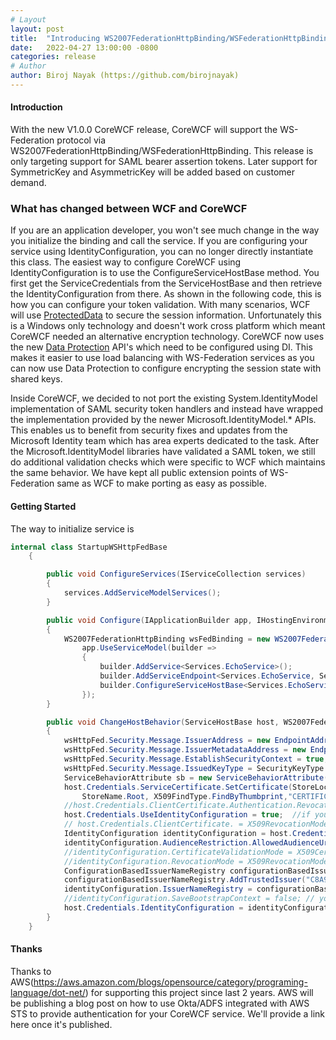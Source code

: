 ```yaml
---
# Layout
layout: post
title:  "Introducing WS2007FederationHttpBinding/WSFederationHttpBinding Support"
date:   2022-04-27 13:00:00 -0800
categories: release
# Author
author: Biroj Nayak (https://github.com/birojnayak)
---
```

#### Introduction
With the new V1.0.0 CoreWCF release, CoreWCF will support the WS-Federation protocol via WS2007FederationHttpBinding/WSFederationHttpBinding. This release is only targeting support for SAML bearer assertion tokens. Later support for SymmetricKey and AsymmetricKey will be added based on customer demand.

### What has changed between WCF and CoreWCF
If you are an application developer, you won't see much change in the way you initialize the binding and call the service. If you are configuring your service using IdentityConfiguration, you can no longer directly instantiate this class. The easiest way to configure CoreWCF using IdentityConfiguration is to use the ConfigureServiceHostBase method. You first get the ServiceCredentials from the ServiceHostBase and then retrieve the IdentityConfiguration from there. As shown in the following code, this is how you can configure your token validation. With many scenarios, WCF will use [ProtectedData](https://docs.microsoft.com/en-us/dotnet/api/system.security.cryptography.protecteddata?view=dotnet-plat-ext-6.0) to secure the session information. Unfortunately this is a Windows only technology and doesn't work cross platform which meant CoreWCF needed an alternative encryption technology. CoreWCF now uses the new [Data Protection](https://docs.microsoft.com/en-us/aspnet/core/security/data-protection/introduction?view=aspnetcore-6.0) API's which need to be configured using DI. This makes it easier to use load balancing with WS-Federation services as you can now use Data Protection to configure encrypting the session state with shared keys.

Inside CoreWCF, we decided to not port the existing System.IdentityModel implementation of SAML security token handlers and instead have wrapped the implementation provided by the newer Microsoft.IdentityModel.* APIs. This enables us to benefit from security fixes and updates from the Microsoft Identity team which has area experts dedicated to the task. After the Microsoft.IdentityModel libraries have validated a SAML token, we still do additional validation checks which were specific to WCF which maintains the same behavior. We have kept all public extension points of WS-Federation same as WCF to make porting as easy as possible.

#### Getting Started

The way to initialize service is

```csharp
internal class StartupWSHttpFedBase
    {

        public void ConfigureServices(IServiceCollection services)
        {
            services.AddServiceModelServices();
        }

        public void Configure(IApplicationBuilder app, IHostingEnvironment env)
        {
            WS2007FederationHttpBinding wsFedBinding = new WS2007FederationHttpBinding(WSFederationHttpSecurityMode.TransportWithMessageCredential);
                app.UseServiceModel(builder =>
                {
                    builder.AddService<Services.EchoService>();
                    builder.AddServiceEndpoint<Services.EchoService, ServiceContract.IEchoService>(wsFedBinding, "/wsFedHttp");
                    builder.ConfigureServiceHostBase<Services.EchoService>(host => ChangeHostBehavior(host, wsFedBinding));
                });
        }

        public void ChangeHostBehavior(ServiceHostBase host, WS2007FederationHttpBinding wsHttpFed)
        {
            wsHttpFed.Security.Message.IssuerAddress = new EndpointAddress("https://youradserver/adfs/services/trust/13/usernamemixed");
            wsHttpFed.Security.Message.IssuerMetadataAddress = new EndpointAddress("https://youradserver/adfs/services/trust/mex");
            wsHttpFed.Security.Message.EstablishSecurityContext = true; //this is supported
            wsHttpFed.Security.Message.IssuedKeyType = SecurityKeyType.BearerKey;
            ServiceBehaviorAttribute sb = new ServiceBehaviorAttribute();
            host.Credentials.ServiceCertificate.SetCertificate(StoreLocation.CurrentUser,
                StoreName.Root, X509FindType.FindByThumbprint,"CERTIFICATETHUMBPRINT");
            //host.Credentials.ClientCertificate.Authentication.RevocationMode = X509RevocationMode.NoCheck;
            host.Credentials.UseIdentityConfiguration = true;  //if you want support for both SAML versions(1.1,2.0), set this to true
            // host.Credentials.ClientCertificate. = X509RevocationMode.NoCheck;
            IdentityConfiguration identityConfiguration = host.Credentials.IdentityConfiguration; // this is important, as it sets proper 
            identityConfiguration.AudienceRestriction.AllowedAudienceUris.Add(new Uri("https://corewcfserver:8443/wsFedHttp"));
            //identityConfiguration.CertificateValidationMode = X509CertificateValidationMode.None; // ensure proper validation
            //identityConfiguration.RevocationMode = X509RevocationMode.NoCheck;
            ConfigurationBasedIssuerNameRegistry configurationBasedIssuerNameRegistry = new ConfigurationBasedIssuerNameRegistry();
            configurationBasedIssuerNameRegistry.AddTrustedIssuer("C8A9BB79679B901ACEB4F36C7EC35AECC861838C".ToLower(), "http://youradserver/adfs/services/trust");
            identityConfiguration.IssuerNameRegistry = configurationBasedIssuerNameRegistry;
            //identityConfiguration.SaveBootstrapContext = false; // you can set to true, if you want the Token in any of your extension method
            host.Credentials.IdentityConfiguration = identityConfiguration;
        }
    }
```


#### Thanks

Thanks to AWS(https://aws.amazon.com/blogs/opensource/category/programing-language/dot-net/) for supporting this project since last 2 years. AWS will be publishing a blog post on how to use Okta/ADFS integrated with AWS STS to provide authentication for your CoreWCF service. We'll provide a link here once it's published.
